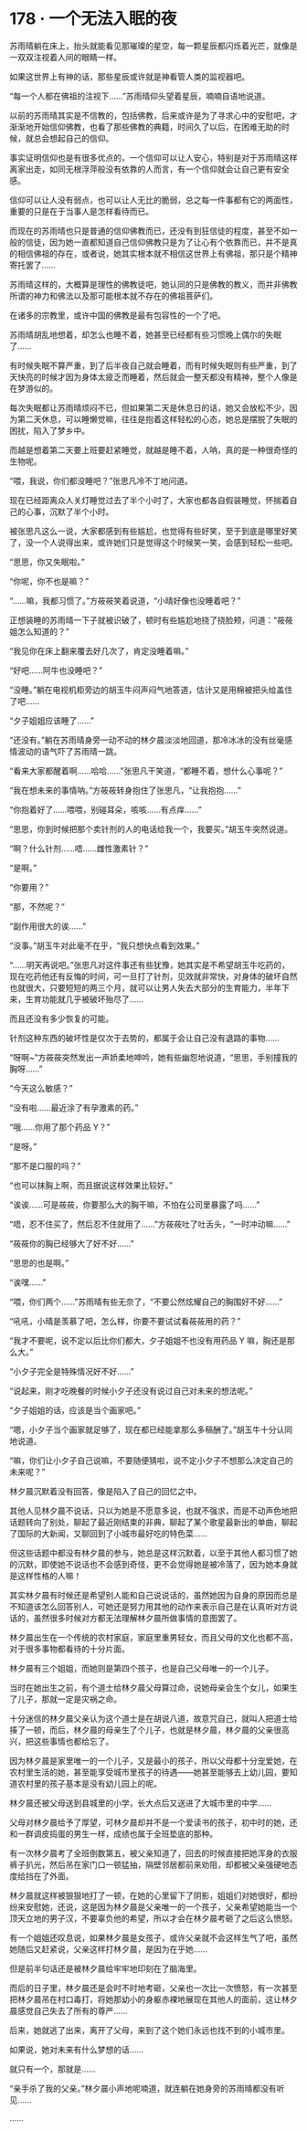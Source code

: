 # 178 · 一个无法入眠的夜

苏雨晴躺在床上，抬头就能看见那璀璨的星空，每一颗星辰都闪烁着光芒，就像是一双双注视着人间的眼睛一样。

如果这世界上有神的话，那些星辰或许就是神看管人类的监视器吧。

“每一个人都在佛祖的注视下……”苏雨晴仰头望着星辰，喃喃自语地说道。

以前的苏雨晴其实是不信教的，包括佛教，后来或许是为了寻求心中的安慰吧，才渐渐地开始信仰佛教，也看了那些佛教的典籍，时间久了以后，在困难无助的时候，就总会想起自己的信仰。

事实证明信仰也是有很多优点的，一个信仰可以让人安心，特别是对于苏雨晴这样离家出走，如同无根浮萍般没有依靠的人而言，有一个信仰就会让自己更有安全感。

信仰可以让人没有弱点，也可以让人无比的脆弱，总之每一件事都有它的两面性，重要的只是在于当事人是怎样看待而已。

而现在的苏雨晴也只是普通的信仰佛教而已，还没有到狂信徒的程度，甚至不如一般的信徒，因为她一直都知道自己信仰佛教只是为了让心有个依靠而已，并不是真的相信佛祖的存在，或者说，她其实根本就不相信这世界上有佛祖，那只是个精神寄托罢了……

苏雨晴这样的，大概算是理性的佛教徒吧，她认同的只是佛教的教义，而并非佛教所谓的神力和佛法以及那可能根本就不存在的佛祖菩萨们。

在诸多的宗教里，或许中国的佛教是最有包容性的一个了吧。

苏雨晴胡乱地想着，却怎么也睡不着，她甚至已经都有些习惯晚上偶尔的失眠了……

有时候失眠不算严重，到了后半夜自己就会睡着，而有时候失眠则有些严重，到了天快亮的时候才因为身体太疲乏而睡着，然后就会一整天都没有精神，整个人像是在梦游似的。

每次失眠都让苏雨晴烦闷不已，但如果第二天是休息日的话，她又会放松不少，因为第二天休息，可以睡懒觉嘛，往往是抱着这样轻松的心态，她总是摆脱了失眠的困扰，陷入了梦乡中。

而越是想着第二天要上班要赶紧睡觉，就越是睡不着，人呐，真的是一种很奇怪的生物呢。

“喂，我说，你们都没睡吧？”张思凡冷不丁地问道。

现在已经距离众人关灯睡觉过去了半个小时了，大家也都各自假装睡觉，怀揣着自己的心事，沉默了半个小时。

被张思凡这么一说，大家都感到有些尴尬，也觉得有些好笑，至于到底是哪里好笑了，没一个人说得出来，或许她们只是觉得这个时候笑一笑，会感到轻松一些吧。

“思思，你又失眠啦。”

“你呢，你不也是嘛？”

“……嘛，我都习惯了。”方莜莜笑着说道，“小晴好像也没睡着吧？”

正想装睡的苏雨晴一下子就被识破了，顿时有些尴尬地挠了挠脸颊，问道：“莜莜姐怎么知道的？”

“我见你在床上翻来覆去好几次了，肯定没睡着嘛。”

“好吧……阿牛也没睡吧？”

“没睡。”躺在电视机柜旁边的胡玉牛闷声闷气地答道，估计又是用棉被把头给盖住了吧……

“夕子姐姐应该睡了……”

“还没有。”躺在苏雨晴身旁一动不动的林夕晨淡淡地回道，那冷冰冰的没有丝毫感情波动的语气吓了苏雨晴一跳。

“看来大家都醒着啊……哈哈……”张思凡干笑道，“都睡不着，想什么心事呢？”

“我在想未来的事情呐。”方莜莜转身抱住了张思凡，“让我抱抱……”

“你抱着好了……喂喂，别碰耳朵，咳咳……有点痒……”

“思思，你到时候把那个卖针剂的人的电话给我一个，我要买。”胡玉牛突然说道。

“啊？什么针剂……唔……雌性激素针？”

“是啊。”

“你要用？”

“那，不然呢？”

“副作用很大的诶……”

“没事。”胡玉牛对此毫不在乎，“我只想快点看到效果。”

“……明天再说吧。”张思凡对这件事还有些犹豫，她其实是不希望胡玉牛吃药的，现在吃药他还有反悔的时间，可一旦打了针剂，见效就非常快，对身体的破坏自然也就很大，只要短短的两三个月，就可以让男人失去大部分的生育能力，半年下来，生育功能就几乎被破坏殆尽了……

而且还没有多少恢复的可能。

针剂这种东西的破坏性是仅次于去势的，都属于会让自己没有退路的事物……

“呀啊\~”方莜莜突然发出一声娇柔地呻吟，她有些幽怨地说道，“思思，手别撞我的胸呀……”

“今天这么敏感？”

“没有啦……最近涂了有孕激素的药。”

“哦……你用了那个药品 Y？”

“是呀。”

“那不是口服的吗？”

“也可以抹胸上啊，而且据说这样效果比较好。”

“诶诶……可是莜莜，你要那么大的胸干嘛，不怕在公司里暴露了吗……”

“唔，忍不住买了，然后忍不住就用了……”方莜莜吐了吐舌头，“一时冲动嘛……”

“莜莜你的胸已经够大了好不好……”

“思思的也是啊。”

“诶嘿……”

“喂，你们两个……”苏雨晴有些无奈了，“不要公然炫耀自己的胸围好不好……”

“吼吼，小晴是羡慕了吧，怎么样，你要不要试试看莜莜用的药？”

“我才不要呢，说不定以后比你们都大，夕子姐姐不也没有用药品 Y 嘛，胸还是那么大。”

“小夕子完全是特殊情况好不好……”

“说起来，刚才吃晚餐的时候小夕子还没有说过自己对未来的想法呢。”

“夕子姐姐的话，应该是当个画家吧。”

“嗯，小夕子当个画家就足够了，现在都已经能拿那么多稿酬了。”胡玉牛十分认同地说道。

“嘛，你们让小夕子自己说嘛，不要随便猜啦，说不定小夕子不想那么决定自己的未来呢？”

林夕晨沉默着没有回答，像是陷入了自己的回忆之中。

其他人见林夕晨不说话，只以为她是不愿意多说，也就不强求，而是不动声色地把话题转向了别处，聊起了最近刚结束的非典，聊起了某个歌星最新出的单曲，聊起了国际的大新闻，又聊回到了小城市最好吃的特色菜……

但这些话题中都没有林夕晨的参与，她总是这样沉默着，以至于其他人都习惯了她的沉默，即使她不说话也不会感到奇怪，更不会觉得她是被冷落了，因为她本身就是这样性格的人嘛！

其实林夕晨有时候还是希望别人能和自己说说话的，虽然她因为自身的原因而总是不知道该怎么回答别人，可她还是努力用其他的动作来表示自己是在认真听对方说话的，虽然很多时候对方都无法理解林夕晨所做事情的意图罢了。

林夕晨出生在一个传统的农村家庭，家庭里重男轻女，而且父母的文化也都不高，对于很多事物都看待的十分片面。

林夕晨有三个姐姐，而她则是第四个孩子，也是自己父母唯一的一个儿子。

当时在她出生之前，有个道士给林夕晨父母算过命，说她母亲会生个女儿，如果生了儿子，那就一定是灾祸之命。

十分迷信的林夕晨父亲认为这个道士是在胡说八道，故意咒自己，就叫人把道士给揍了一顿，而后，林夕晨的母亲生了个儿子，也就是林夕晨，林夕晨的父亲很高兴，把这些事情也都给忘了。

因为林夕晨是家里唯一的一个儿子，又是最小的孩子，所以父母都十分宠爱她，在农村里生活的她，甚至能享受城市里孩子的待遇——她甚至能够去上幼儿园，要知道农村里的孩子基本是没有幼儿园上的呢。

林夕晨还被父母送到县城里的小学，长大点后又送进了大城市里的中学……

父母对林夕晨给予了厚望，可林夕晨却并不是一个爱读书的孩子，初中时的她，还和一群调皮捣蛋的男生一样，成绩也属于全班垫底的那种。

有一次林夕晨考了全班倒数第五，被父亲知道了，回去的时候直接把她浑身的衣服裤子扒光，然后吊在家门口一顿猛抽，隔壁邻居都前来劝阻，却都被父亲强硬地态度给挡在了外面。

林夕晨就这样被狠狠地打了一顿，在她的心里留下了阴影，姐姐们对她很好，都纷纷来安慰她，还说，这是因为林夕晨是父亲唯一的一个孩子，父亲希望她能当一个顶天立地的男子汉，不要辜负他的希望，所以才会在林夕晨考砸了之后这么愤怒。

有一个姐姐还叹息说，如果林夕晨是女孩子，或许父亲就不会这样生气了吧，虽然她随后又赶紧说，父亲这样打林夕晨，是因为在乎她……

但是前半句话还是被林夕晨给牢牢地印刻在了脑海里。

而后的日子里，林夕晨还是会时不时地考砸，父亲也一次比一次愤怒，有一次甚至把林夕晨吊在村口毒打，将她那幼小的身躯赤裸地展现在其他人的面前，这让林夕晨感觉自己失去了所有的尊严……

后来，她就逃了出来，离开了父母，来到了这个她们永远也找不到的小城市里。

如果说，她对未来有什么梦想的话……

就只有一个，那就是……

“亲手杀了我的父亲。”林夕晨小声地呢喃道，就连躺在她身旁的苏雨晴都没有听见……

……
